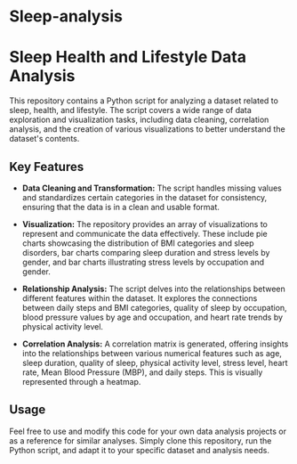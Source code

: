 # Sleep-analysis
# Sleep Health and Lifestyle Data Analysis

This repository contains a Python script for analyzing a dataset related to sleep, health, and lifestyle. The script covers a wide range of data exploration and visualization tasks, including data cleaning, correlation analysis, and the creation of various visualizations to better understand the dataset's contents.

## Key Features

- **Data Cleaning and Transformation:** The script handles missing values and standardizes certain categories in the dataset for consistency, ensuring that the data is in a clean and usable format.

- **Visualization:** The repository provides an array of visualizations to represent and communicate the data effectively. These include pie charts showcasing the distribution of BMI categories and sleep disorders, bar charts comparing sleep duration and stress levels by gender, and bar charts illustrating stress levels by occupation and gender.

- **Relationship Analysis:** The script delves into the relationships between different features within the dataset. It explores the connections between daily steps and BMI categories, quality of sleep by occupation, blood pressure values by age and occupation, and heart rate trends by physical activity level.

- **Correlation Analysis:** A correlation matrix is generated, offering insights into the relationships between various numerical features such as age, sleep duration, quality of sleep, physical activity level, stress level, heart rate, Mean Blood Pressure (MBP), and daily steps. This is visually represented through a heatmap.

## Usage

Feel free to use and modify this code for your own data analysis projects or as a reference for similar analyses. Simply clone this repository, run the Python script, and adapt it to your specific dataset and analysis needs.
